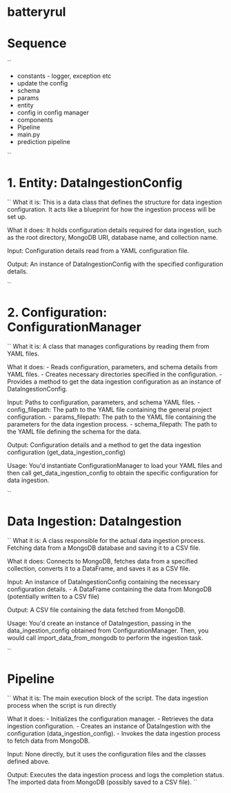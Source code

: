 # batteryrul

# Sequence 
``
 - constants - logger, exception etc 
 - update the config 
 - schema 
 - params 
 - entity 
 - config in config manager 
 - components 
 - Pipeline 
 - main.py 
 - prediction pipeline 

``

# 1. Entity: DataIngestionConfig
``
What it is: This is a data class that defines the structure for data ingestion configuration. It acts like a blueprint for how the ingestion process will be set up.

What it does: It holds configuration details required for data ingestion, such as the root directory, MongoDB URI, database name, and collection name.

Input: Configuration details read from a YAML configuration file.

Output: An instance of DataIngestionConfig with the specified configuration details.

``

# 2. Configuration: ConfigurationManager
``
What it is: A class that manages configurations by reading them from YAML files.

What it does:
    - Reads configuration, parameters, and schema details from YAML files.
    - Creates necessary directories specified in the configuration.
    - Provides a method to get the data ingestion configuration as an instance of DataIngestionConfig.

Input: Paths to configuration, parameters, and schema YAML files.
    - config_filepath: The path to the YAML file containing the general project configuration.
    - params_filepath: The path to the YAML file containing the parameters for the data ingestion process.
    - schema_filepath: The path to the YAML file defining the schema for the data.

Output: Configuration details and a method to get the data ingestion configuration (get_data_ingestion_config)

Usage: You'd instantiate ConfigurationManager to load your YAML files and then call get_data_ingestion_config to obtain the specific configuration for data ingestion.

``
#  Data Ingestion: DataIngestion

``
What it is: A class responsible for the actual data ingestion process. Fetching data from a MongoDB database and saving it to a CSV file.

What it does: Connects to MongoDB, fetches data from a specified collection, converts it to a DataFrame, and saves it as a CSV file.

Input: An instance of DataIngestionConfig containing the necessary configuration details.
    - A DataFrame containing the data from MongoDB (potentially written to a CSV file)

Output: A CSV file containing the data fetched from MongoDB.

Usage: You'd create an instance of DataIngestion, passing in the data_ingestion_config obtained from ConfigurationManager. Then, you would call import_data_from_mongodb to perform the ingestion task.

``

# Pipeline 

``
What it is: The main execution block of the script. The data ingestion process when the script is run directly

What it does:
    - Initializes the configuration manager.
    - Retrieves the data ingestion configuration.
    - Creates an instance of DataIngestion with the configuration (data_ingestion_config).
    - Invokes the data ingestion process to fetch data from MongoDB.

Input: None directly, but it uses the configuration files and the classes defined above.

Output: Executes the data ingestion process and logs the completion status. The imported data from MongoDB (possibly saved to a CSV file).
``